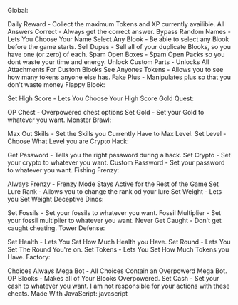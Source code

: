 Global:

Daily Reward - Collect the maximum Tokens and XP currently availible.
All Answers Correct - Always get the correct answer.
Bypass Random Names - Lets You Choose Your Name
Select Any Blook - Be able to select any Blook before the game starts.
Sell Dupes - Sell all of your duplicate Blooks, so you have one (or zero) of each.
Spam Open Boxes - Spam Open Packs so you dont waste your time and energy.
Unlock Custom Parts - Unlocks All Attachments For Custom Blooks
See Anyones Tokens - Allows you to see how many tokens anyone else has.
Fake Plus - Manipulates plus so that you don't waste money
Flappy Blook:

Set High Score - Lets You Choose Your High Score
Gold Quest:

OP Chest - Overpowered chest options
Set Gold - Set your Gold to whatever you want.
Monster Brawl:

Max Out Skills - Set the Skills you Currently Have to Max Level.
Set Level - Choose What Level you are
Crypto Hack:

Get Password - Tells you the right password during a hack.
Set Crypto - Set your crypto to whatever you want.
Custom Password - Set your password to whatever you want.
Fishing Frenzy:

Always Frenzy - Frenzy Mode Stays Active for the Rest of the Game
Set Lure Rank - Allows you to change the rank od your lure
Set Weight - Lets you Set Weight
Deceptive Dinos:

Set Fossils - Set your fossils to whatever you want.
Fossil Multiplier - Set your fossil multiplier to whatever you want.
Never Get Caught - Don't get caught cheating.
Tower Defense:

Set Health - Lets You Set How Much Health you Have.
Set Round - Lets You Set The Round You're on.
Set Tokens - Lets You Set How Much Tokens you Have.
Factory:

Choices Always Mega Bot - All Choices Contain an Overpowerd Mega Bot.
OP Blooks - Makes all of Your Blooks Overpowered.
Set Cash - Set your cash to whatever you want.
I am not responsible for your actions with these cheats.
Made With JavaScript:
javascript

